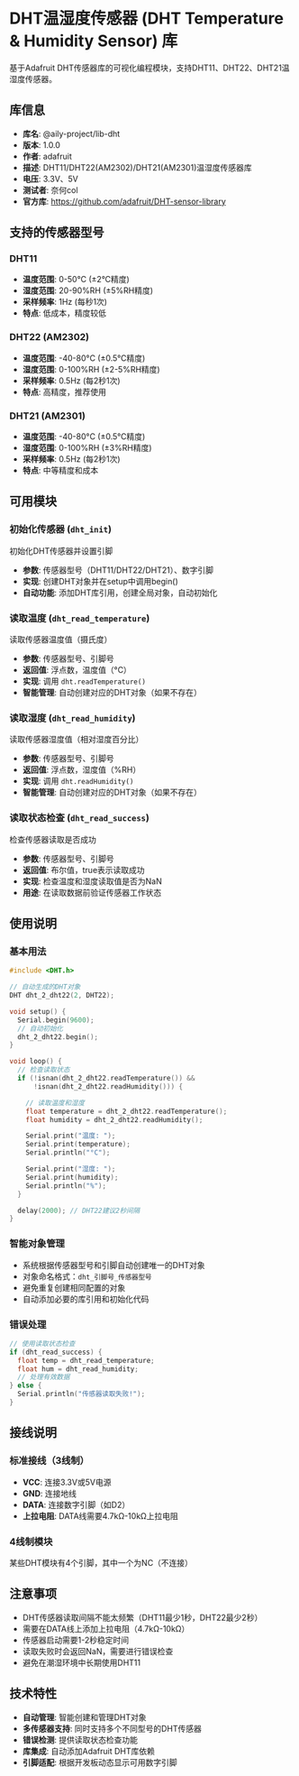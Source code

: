 # DHT温湿度传感器 (DHT Temperature & Humidity Sensor) 库

基于Adafruit DHT传感器库的可视化编程模块，支持DHT11、DHT22、DHT21温湿度传感器。

## 库信息
- **库名**: @aily-project/lib-dht
- **版本**: 1.0.0
- **作者**: adafruit
- **描述**: DHT11/DHT22(AM2302)/DHT21(AM2301)温湿度传感器库
- **电压**: 3.3V、5V
- **测试者**: 奈何col
- **官方库**: https://github.com/adafruit/DHT-sensor-library

## 支持的传感器型号

### DHT11
- **温度范围**: 0-50°C (±2°C精度)
- **湿度范围**: 20-90%RH (±5%RH精度)
- **采样频率**: 1Hz (每秒1次)
- **特点**: 低成本，精度较低

### DHT22 (AM2302)
- **温度范围**: -40-80°C (±0.5°C精度)
- **湿度范围**: 0-100%RH (±2-5%RH精度)
- **采样频率**: 0.5Hz (每2秒1次)
- **特点**: 高精度，推荐使用

### DHT21 (AM2301)
- **温度范围**: -40-80°C (±0.5°C精度)
- **湿度范围**: 0-100%RH (±3%RH精度)
- **采样频率**: 0.5Hz (每2秒1次)
- **特点**: 中等精度和成本

## 可用模块

### 初始化传感器 (`dht_init`)
初始化DHT传感器并设置引脚
- **参数**: 传感器型号（DHT11/DHT22/DHT21）、数字引脚
- **实现**: 创建DHT对象并在setup中调用begin()
- **自动功能**: 添加DHT库引用，创建全局对象，自动初始化

### 读取温度 (`dht_read_temperature`)
读取传感器温度值（摄氏度）
- **参数**: 传感器型号、引脚号
- **返回值**: 浮点数，温度值（°C）
- **实现**: 调用 `dht.readTemperature()`
- **智能管理**: 自动创建对应的DHT对象（如果不存在）

### 读取湿度 (`dht_read_humidity`)
读取传感器湿度值（相对湿度百分比）
- **参数**: 传感器型号、引脚号
- **返回值**: 浮点数，湿度值（%RH）
- **实现**: 调用 `dht.readHumidity()`
- **智能管理**: 自动创建对应的DHT对象（如果不存在）

### 读取状态检查 (`dht_read_success`)
检查传感器读取是否成功
- **参数**: 传感器型号、引脚号
- **返回值**: 布尔值，true表示读取成功
- **实现**: 检查温度和湿度读取值是否为NaN
- **用途**: 在读取数据前验证传感器工作状态

## 使用说明

### 基本用法
```cpp
#include <DHT.h>

// 自动生成的DHT对象
DHT dht_2_dht22(2, DHT22);

void setup() {
  Serial.begin(9600);
  // 自动初始化
  dht_2_dht22.begin();
}

void loop() {
  // 检查读取状态
  if (!isnan(dht_2_dht22.readTemperature()) &&
      !isnan(dht_2_dht22.readHumidity())) {

    // 读取温度和湿度
    float temperature = dht_2_dht22.readTemperature();
    float humidity = dht_2_dht22.readHumidity();

    Serial.print("温度: ");
    Serial.print(temperature);
    Serial.println("°C");

    Serial.print("湿度: ");
    Serial.print(humidity);
    Serial.println("%");
  }

  delay(2000); // DHT22建议2秒间隔
}
```

### 智能对象管理
- 系统根据传感器型号和引脚自动创建唯一的DHT对象
- 对象命名格式：`dht_引脚号_传感器型号`
- 避免重复创建相同配置的对象
- 自动添加必要的库引用和初始化代码

### 错误处理
```cpp
// 使用读取状态检查
if (dht_read_success) {
  float temp = dht_read_temperature;
  float hum = dht_read_humidity;
  // 处理有效数据
} else {
  Serial.println("传感器读取失败!");
}
```

## 接线说明

### 标准接线（3线制）
- **VCC**: 连接3.3V或5V电源
- **GND**: 连接地线
- **DATA**: 连接数字引脚（如D2）
- **上拉电阻**: DATA线需要4.7kΩ-10kΩ上拉电阻

### 4线制模块
某些DHT模块有4个引脚，其中一个为NC（不连接）

## 注意事项
- DHT传感器读取间隔不能太频繁（DHT11最少1秒，DHT22最少2秒）
- 需要在DATA线上添加上拉电阻（4.7kΩ-10kΩ）
- 传感器启动需要1-2秒稳定时间
- 读取失败时会返回NaN，需要进行错误检查
- 避免在潮湿环境中长期使用DHT11

## 技术特性
- **自动管理**: 智能创建和管理DHT对象
- **多传感器支持**: 同时支持多个不同型号的DHT传感器
- **错误检测**: 提供读取状态检查功能
- **库集成**: 自动添加Adafruit DHT库依赖
- **引脚适配**: 根据开发板动态显示可用数字引脚